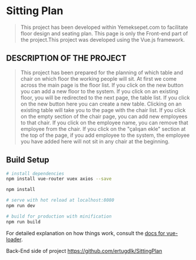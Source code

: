 # Sitting Plan

> This project has been developed within Yemeksepet.com to facilitate floor design and seating plan. This page is only the Front-end part of the project.This project was developed using the Vue.js framework.

## DESCRIPTION OF THE PROJECT

> This project has been prepared for the planning of which table and chair on which floor the working people will sit.
At first we come across the main page is the floor list. If you click on the new button you can add a new floor to the system. If you click on an existing floor, you will be redirected to the next page, the table list. If you click on the new button here you can create a new table. Clicking on an existing table will take you to the page with the chair list. If you click on the empty section of the chair page, you can add new employees to that chair. If you click on the employee name, you can remove that employee from the chair. If you click on the "çalışan ekle" section at the top of the page, if you add employee to the system, the employee you have added here will not sit in any chair at the beginning.

## Build Setup

``` bash
# install dependencies
npm install vue-router vuex axios --save

npm install

# serve with hot reload at localhost:8080
npm run dev

# build for production with minification
npm run build
```

For detailed explanation on how things work, consult the [docs for vue-loader](http://vuejs.github.io/vue-loader).

Back-End side of project https://github.com/ertugdlk/SittingPlan